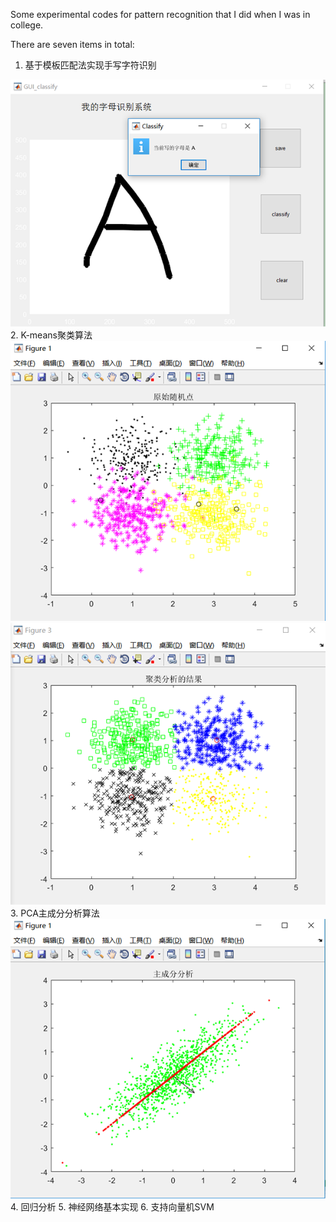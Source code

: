 Some experimental codes for pattern recognition that I did when I was in college.

There are seven items in total:
1. 基于模板匹配法实现手写字符识别
<img src="image\LetterClassfy.PNG">
2. K-means聚类算法
<img src="image\K-means1.png">
<img src="image\K-means2.png">
3. PCA主成分分析算法
<img src="image\PCA.png">
4. 回归分析
5. 神经网络基本实现
6. 支持向量机SVM


